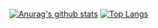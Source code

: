 [![Anurag's github stats](https://github-readme-stats.vercel.app/api?username=thirtydegreesray&show_icons=true)](https://github.com/anuraghazra/github-readme-stats)
[![Top Langs](https://github-readme-stats.vercel.app/api/top-langs/?username=thirtydegreesray&layout=compact)](https://github.com/anuraghazra/github-readme-stats)
